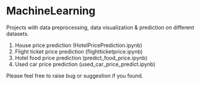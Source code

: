 # MachineLearning
Projects with data preprocessing, data visualization & prediction on different datasets.

1. House price prediction (HotelPricePrediction.ipynb)
2. Flight ticket price prediction (flightticketprice.ipynb)
3. Hotel food price prediction (predict_food_price.ipynb)
4. Used car price prediction (used_car_price_predict.ipynb)

Please feel free to raise bug or suggestion if you found.
